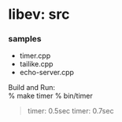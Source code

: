 libev: src
===============

### samples
- timer.cpp
- tailike.cpp
- echo-server.cpp


Build and Run:  
% make timer
% bin/timer
> timer: 0.5sec
> timer: 0.7sec


